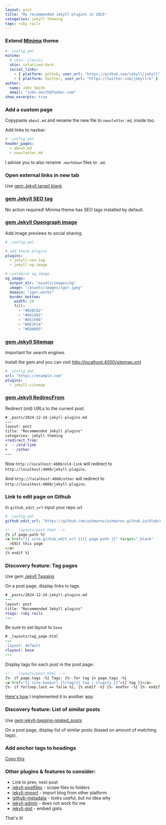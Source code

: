 ```yaml
---
layout: post
title: "My recommended Jekyll plugins in 2025"
categories: jekyll theming
tags: ruby rails
---
```


### Extend [Minima](https://github.com/jekyll/minima) theme

```yml
# _config.yml
minima:
  # skin: classic
  skin: solarized-dark
  social_links:
    - { platform: github, user_url: "https://github.com/jekyll/jekyll" }
    - { platform: twitter, user_url: "https://twitter.com/jekyllrb" }
author:
  name: John Smith
  email: "john.smith@foobar.com"
show_excerpts: true
```

### Add a custom page

Copypaste `about.md` and rename the new file to `newsletter.md`, inside too.

Add links to navbar:

```yml
# _config.yml
header_pages:
  - about.md
  - newsletter.md
```

I advise you to also rename `.markdown` files to `.md`.

### Open external links in new tab

Use [gem Jekyll target blank](https://github.com/keithmifsud/jekyll-target-blank)

### [gem Jekyll SEO tag](https://github.com/jekyll/jekyll-seo-tag)

No action required! Minima theme has SEO tags installed by default.

### [gem Jekyll Opengraph image](https://github.com/igor-alexandrov/jekyll-og-image)

Add image previews to social sharing.

```yml
# _config.yml

# add these plugins
plugins:
  - jekyll-seo-tag
  - jekyll-og-image

# customise og_image
og_image:
  output_dir: "assets/images/og"
  image: "/assets/images/igor.jpeg"
  domain: "igor.works"
  border_bottom:
    width: 20
    fill:
      - "#820C02"
      - "#A91401"
      - "#D51F06"
      - "#DE3F24"
      - "#EDA895"
```

### [gem Jekyll Sitemap](https://github.com/jekyll/jekyll-sitemap)

Important for search engines.

Install the gem and you can visit [http://localhost:4000/sitemap.xml](http://localhost:4000/sitemap.xml)

```yml
# _config.yml
url: "https://example.com"
plugins:
  - jekyll-sitemap
```

### [gem Jekyll RedirecFrom](https://github.com/jekyll/jekyll-redirect-from)

Redirect (old) URLs to the current post.

```diff
# _posts/2024-12-24-jekyll-plugins.md
---
layout: post
title: "Recommended Jekyll plugins"
categories: jekyll theming
+redirect_from:
+  - /old-link
+  - /other
---
```

Now `http://localhost:4000/old-link` will redirect to `http://localhost:4000/jekyll-plugins`.

And `http://localhost:4000/other` will redirect to `http://localhost:4000/jekyll-plugins`.

### Link to edit page on Github

In `github_edit_url` input your repo url

```yml
# _config.yml
github_edit_url: "https://github.com/yshmarov/yshmarov.github.io/blob/master/"
```

```html
<!-- _layouts/post.html -->
{% if page.path %}
<a href="{{ site.github_edit_url }}{{ page.path }}" target="_blank"
  >Edit this page
</a>
{% endif %}
```

### Discovery feature: Tag pages

Use gem [Jekyll Tagging](https://github.com/pattex/jekyll-tagging)

On a post page, display links to tags.

```diff
# _posts/2024-12-24-jekyll-plugins.md
---
layout: post
title: "Recommended Jekyll plugins"
+tags: ruby rails
---
```

Be sure to set layout to `base`

```diff
# _layouts/tag_page.html
---
-layout: default
+layout: base
---
```

Display tags for each post in the post page:

```html
<!-- _layouts/post.html -->
{%- if page.tags -%} Tags: {%- for tag in page.tags -%}
<a href="{{ site.baseurl }}/tag/{{ tag | slugify }}">{{ tag }}</a>
{%- if forloop.last == false %}, {% endif -%} {%- endfor -%} {%- endif -%}
```

[Here's how](https://github.com/yshmarov/yshmarov.github.io/commit/c8b19cc0861bb451a390845f8eb7da1b8b28f1a1#diff-e73b35364c60ba845bb11a95b54e7b8e0439b5aafc61723021cd0ea7b56a709cR41) I implemented it in another app.

### Discovery feature: List of similar posts

Use [gem jekyll-tagging-related_posts](https://github.com/toshimaru/jekyll-tagging-related_posts)

On a post page, display list of similar posts (based on amount of matching tags).

### Add anchor tags to headings

[Copy this](https://github.com/yshmarov/yshmarov.github.io/pull/3)

### Other plugins & features to consider:

- Link to prev, next post
- [jekyll-postfiles](https://github.com/nhoizey/jekyll-postfiles) - scope files to folders
- [jekyll-import](https://github.com/jekyll/jekyll-import) - import blog from other platform
- [github-metadata](https://github.com/jekyll/github-metadata) - looks useful, but no idea why
- [jekyll-admin](https://github.com/jekyll/jekyll-admin) - does not work for me
- [jekyll-gist](https://github.com/jekyll/jekyll-gist) - embed gists

That's it!
